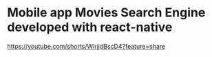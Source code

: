 # Mobile app Movies Search Engine developed with react-native

https://youtube.com/shorts/WlrjjdBscD4?feature=share
